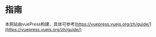 # 指南

本网站由vuePress构建，具体可参考[https://vuepress.vuejs.org/zh/guide/](https://vuepress.vuejs.org/zh/guide/)